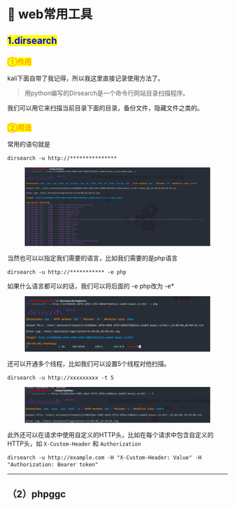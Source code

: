 # 🚩 web常用工具

## <mark style="color:blue;">1.dirsearch</mark>

### <mark style="color:orange;">①作用</mark>

kali下面自带了我记得，所以我这里直接记录使用方法了。

> 用python编写的Dirsearch是一个命令行网站目录扫描程序。

我们可以用它来扫描当前目录下面的目录，备份文件，隐藏文件之类的。

### <mark style="color:orange;">②用法</mark>

常用的语句就是

```
dirsearch -u http://*************** 
```

<figure><img src="../.gitbook/assets/image (1) (1) (1) (1) (1) (1) (1) (1) (1) (1) (1) (1) (1) (1) (1) (1) (1).png" alt=""><figcaption></figcaption></figure>

当然也可以以指定我们需要的语言，比如我们需要的是php语言

```
dirsearch -u http://*********** -e php
```

如果什么语言都可以的话，我们可以将后面的 -e php改为 -e\*

<figure><img src="../.gitbook/assets/image (2) (1) (1) (1) (1) (1) (1) (1) (1) (1) (1) (1) (1) (1) (1) (1).png" alt=""><figcaption></figcaption></figure>

还可以开通多个线程，比如我们可以设置5个线程对他扫描。

```
dirsearch -u http://xxxxxxxxx -t 5
```

<figure><img src="../.gitbook/assets/image (4) (1) (1) (1) (1) (1) (1) (1) (1) (1) (1) (1) (1).png" alt=""><figcaption></figcaption></figure>

此外还可以在请求中使用自定义的HTTP头，比如在每个请求中包含自定义的HTTP头，如 `X-Custom-Header` 和 `Authorization`

```
dirsearch -u http://example.com -H "X-Custom-Header: Value" -H "Authorization: Bearer token"
```

***

## （2）phpggc
































